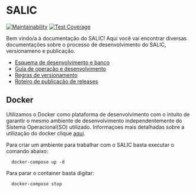 # SALIC
[![Maintainability](https://api.codeclimate.com/v1/badges/ced465e01fa6da818967/maintainability)](https://codeclimate.com/github/lappis-unb/salic-br/maintainability)
[![Test Coverage](https://api.codeclimate.com/v1/badges/ced465e01fa6da818967/test_coverage)](https://codeclimate.com/github/lappis-unb/salic-br/test_coverage)

Bem vindo/a &agrave; documenta&ccedil;&atilde;o do SALIC! Aqui voc&ecirc; vai encontrar diversas documenta&ccedil;&otilde;es sobre o processo de desenvolvimento do SALIC, versionameno e publica&ccedil;&atilde;o.

* [Esquema de desenvolvimento e banco](doc/Esquema_de_desenvolvimento_e_banco.md)
* [Guia de operação e desenvolvimento](doc/Guia_de_operacao-desenvolvimento.md)
* [Regras de versionamento](doc/Regras_versionamento.md)
* [Roteiro de publicação de releases](doc/Roteiro_de_publicacao_de_releases.md)


## Docker

Utilizamos o Docker como plataforma de desenvolvimento com o intuito de garantir o mesmo ambiente de desenvolvimento 
independentemente do Sistema Operacional(SO) utilizado. Informaçoes mais detalhadas sobre a utilização do docker clique
[aqui](doc/Guia_utilizacao_docker.md).

Para criar um ambiente para trabalhar com o SALIC basta executar o comando abaixo:

```
  docker-compose up -d
```


Para parar o container basta digitar:

```
  docker-compose stop
```
